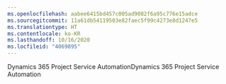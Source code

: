 ```yaml
---
ms.openlocfilehash: aabee6415bd457c005ad9082f6a95c776e15adce
ms.sourcegitcommit: 11a61db54119503e82faec5f99c4273e8d1247e5
ms.translationtype: HT
ms.contentlocale: ko-KR
ms.lasthandoff: 10/16/2020
ms.locfileid: "4069895"
---
```

<span data-ttu-id="0545a-101">Dynamics 365 Project Service Automation</span><span class="sxs-lookup"><span data-stu-id="0545a-101">Dynamics 365 Project Service Automation</span></span>
